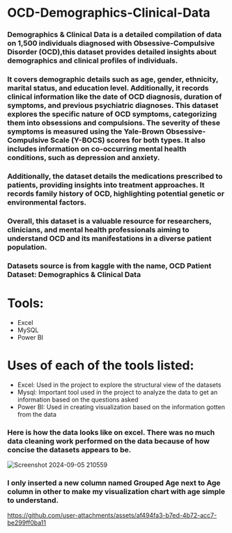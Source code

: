 # OCD-Demographics-Clinical-Data

### Demographics & Clinical Data is a detailed compilation of data on 1,500 individuals diagnosed with Obsessive-Compulsive Disorder (OCD),this dataset provides detailed insights about demographics and clinical profiles of individuals.
### It covers demographic details such as age, gender, ethnicity, marital status, and education level. Additionally, it records clinical information like the date of OCD diagnosis, duration of symptoms, and previous psychiatric diagnoses. This dataset explores the specific nature of OCD symptoms, categorizing them into obsessions and compulsions. The severity of these symptoms is measured using the Yale-Brown Obsessive-Compulsive Scale (Y-BOCS) scores for both types. It also includes information on co-occurring mental health conditions, such as depression and anxiety.
### Additionally, the dataset details the medications prescribed to patients, providing insights into treatment approaches. It records family history of OCD, highlighting potential genetic or environmental factors.

### Overall, this dataset is a valuable resource for researchers, clinicians, and mental health professionals aiming to understand OCD and its manifestations in a diverse patient population.
### Datasets source is from kaggle with the name, OCD Patient Dataset: Demographics & Clinical Data
# Tools:
- Excel
- MySQL
- Power BI

# Uses of each of the tools listed:
- Excel: Used in the project to explore the structural view of the datasets
 - Mysql: Important tool used in the project to analyze the data to get an information based on the questions asked
 - Power BI: Used in creating visualization based on the information gotten from the data

### Here is how the data looks like on excel. There was no much data cleaning work performed on the data because of how concise the datasets appears to be.

![Screenshot 2024-09-05 210559](https://github.com/user-attachments/assets/ad05bcfd-c289-4138-a627-d747f7de0ea6)

### I only inserted a new column named Grouped Age  next to Age column in other to make my visualization chart with age simple to understand.



https://github.com/user-attachments/assets/af494fa3-b7ed-4b72-acc7-be299ff0ba11




 
